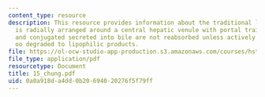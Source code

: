 ```yaml
---
content_type: resource
description: This resource provides information about the traditional liver lobule
  is radially arranged around a central hepatic venule with portal traids at the periphery,
  and conjugated secreted into bile are not reabsorbed unless actively transported
  oo degraded to lipophilic products.
file: https://ol-ocw-studio-app-production.s3.amazonaws.com/courses/hst-121-gastroenterology-fall-2005/0a0a918da4dd0b20694020276f5f79ff_15_chung.pdf
file_type: application/pdf
resourcetype: Document
title: 15_chung.pdf
uid: 0a0a918d-a4dd-0b20-6940-20276f5f79ff
---
```

